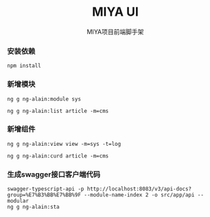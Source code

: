 <h1 align="center">MIYA UI</h1>

<div align="center">
  MIYA项目前端脚手架
</div>

### 安装依赖
```shell
npm install
```

### 新增模块
```shell
ng g ng-alain:module sys
```

```shell
ng g ng-alain:list article -m=cms
```
### 新增组件

```
ng g ng-alain:view view -m=sys -t=log
```

```shell
ng g ng-alain:curd article -m=cms
```


### 生成swagger接口客户端代码
```shell
swagger-typescript-api -p http://localhost:8083/v3/api-docs?group=%E7%B3%BB%E7%BB%9F --module-name-index 2 -o src/app/api --modular
ng g ng-alain:sta 
```

